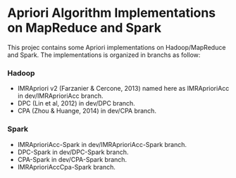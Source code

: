 # Apriori Algorithm Implementations on MapReduce and Spark

This projec contains some Apriori implementations on Hadoop/MapReduce and Spark. The implementations is organized in branchs as follow:

### Hadoop
 - IMRApriori v2 (Farzanier & Cercone, 2013) named here as IMRAprioriAcc in dev/IMRAprioriAcc branch.
 - DPC (Lin et al, 2012) in dev/DPC branch.
 - CPA (Zhou & Huange, 2014) in dev/CPA branch.

### Spark
 - IMRAprioriAcc-Spark in dev/IMRAprioriAcc-Spark branch.
 - DPC-Spark in dev/DPC-Spark branch.
 - CPA-Spark in dev/CPA-Spark branch.
 - IMRAprioriAccCpa-Spark branch.
